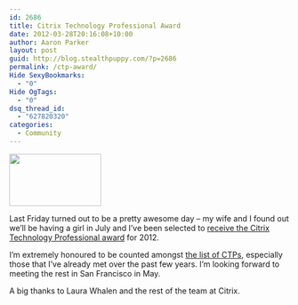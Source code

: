 ```yaml
---
id: 2686
title: Citrix Technology Professional Award
date: 2012-03-28T20:16:08+10:00
author: Aaron Parker
layout: post
guid: http://blog.stealthpuppy.com/?p=2686
permalink: /ctp-award/
Hide SexyBookmarks:
  - "0"
Hide OgTags:
  - "0"
dsq_thread_id:
  - "627820320"
categories:
  - Community
---
```

<img class="size-full wp-image-2680 alignnone" style="margin-right: 10px;" title="CTP_banner" src="http://stealthpuppy.com/wp-content/uploads/2012/03/CTP_banner.jpg" alt="" width="165" height="94" srcset="http://192.168.0.89/wp-content/uploads/2012/03/CTP_banner.jpg 165w, http://192.168.0.89/wp-content/uploads/2012/03/CTP_banner-150x85.jpg 150w" sizes="(max-width: 165px) 100vw, 165px" />

Last Friday turned out to be a pretty awesome day &#8211; my wife and I found out we&#8217;ll be having a girl in July and I&#8217;ve been selected to [receive the Citrix Technology Professional award](http://blogs.citrix.com/2012/03/23/meet-our-newest-citrix-technology-professionals-ctps-3/) for 2012.

I&#8217;m extremely honoured to be counted amongst [the list of CTPs](http://community.citrix.com/display/cdn/Citrix+Technology+Professional+Awardees), especially those that I&#8217;ve already met over the past few years. I&#8217;m looking forward to meeting the rest in San Francisco in May.

A big thanks to Laura Whalen and the rest of the team at Citrix.